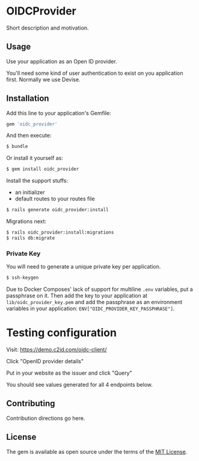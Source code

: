 # OIDCProvider
Short description and motivation.

## Usage
Use your application as an Open ID provider.

You'll need some kind of user authentication to exist on you application first. Normally we use Devise.

## Installation
Add this line to your application's Gemfile:

```ruby
gem 'oidc_provider'
```

And then execute:
```bash
$ bundle
```

Or install it yourself as:
```bash
$ gem install oidc_provider
```

Install the support stuffs:

* an initializer
* default routes to your routes file

```bash
$ rails generate oidc_provider:install
```

Migrations next:

```bash
$ rails oidc_provider:install:migrations
$ rails db:migrate
```

### Private Key

You will need to generate a unique private key per application.

```bash
$ ssh-keygen
```

Due to Docker Composes' lack of support for multiline `.env` variables, put a passphrase on it. Then add the key to your application at `lib/oidc_provider_key.pem` and add the passphrase as an environment variables in your application: `ENV["OIDC_PROVIDER_KEY_PASSPHRASE"]`.

# Testing configuration

Visit: https://demo.c2id.com/oidc-client/

Click "OpenID provider details"

Put in your website as the issuer and click "Query"

You should see values generated for all 4 endpoints below.


## Contributing
Contribution directions go here.

## License
The gem is available as open source under the terms of the [MIT License](https://opensource.org/licenses/MIT).
